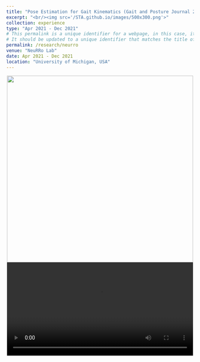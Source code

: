 ```yaml
---
title: "Pose Estimation for Gait Kinematics (Gait and Posture Journal 2022)"
excerpt: "<br/><img src='/STA.github.io/images/500x300.png'>"
collection: experience
type: "Apr 2021 - Dec 2021"
# This permalink is a unique identifier for a webpage, in this case, it seems to be incorrectly set to '/research/quantum-annealing' 
# It should be updated to a unique identifier that matches the title of this experience, e.g., '/research/sim2real-transfer'
permalink: /research/neurro
venue: "NeuRRo Lab"
date: Apr 2021 - Dec 2021
location: "University of Michigan, USA"
---
```


<div style="text-align: center;">
  <img src="/STA.github.io//images/exp_4_0.jpg" width="500">
</div>

<div style="text-align: center;">
  <video controls width="500">
    <source src="/STA.github.io/images/exp_4_1.mp4" type="video/mp4">
  </video>
</div>
